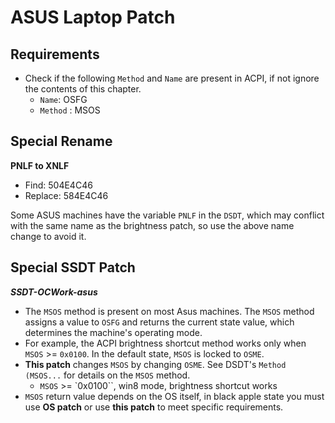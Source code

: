 # ASUS Laptop Patch

## Requirements

- Check if the following `Method` and `Name` are present in ACPI, if not ignore the contents of this chapter.
  - `Name`: OSFG
  - `Method` : MSOS

## Special Rename

**PNLF to XNLF**

 - Find: 504E4C46
 - 	Replace: 584E4C46

Some ASUS machines have the variable `PNLF` in the `DSDT`, which may conflict with the same name as the brightness patch, so use the above name change to avoid it.

## Special SSDT Patch

***SSDT-OCWork-asus***

  - The ``MSOS`` method is present on most Asus machines. The ``MSOS`` method assigns a value to `OSFG` and returns the current state value, which determines the machine's operating mode. 
  - For example, the ACPI brightness shortcut method works only when ``MSOS`` >= ``0x0100``. In the default state, `MSOS` is locked to `OSME`. 
  - **This patch** changes ``MSOS`` by changing ``OSME``. See DSDT's `Method (MSOS...` for details on the `MSOS` method.
    - `MSOS` >= `0x0100``, win8 mode, brightness shortcut works
  - `MSOS` return value depends on the OS itself, in black apple state you must use **OS patch** or use **this patch** to meet specific requirements.
  
